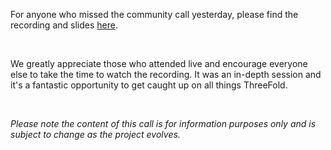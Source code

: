 For anyone who missed the community call yesterday, please find the recording and slides [here](https://forum.threefold.io/t/threefold-october-24-2022-community-call-town-hall-recording/3443).

<br/>

We greatly appreciate those who attended live and encourage everyone else to take the time to watch the recording. It was an in-depth session and it's a fantastic opportunity to get caught up on all things ThreeFold.

<br/>

_Please note the content of this call is for information purposes only and is subject to change as the project evolves._